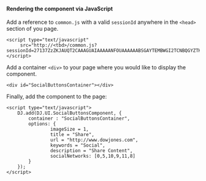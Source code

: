﻿#### Rendering the component via JavaScript

Add a reference to `common.js` with a valid `sessionId` anywhere in the `<head>` section of you page.

	<script type="text/javascript" 
	     src="http://<tbd>/common.js?sessionId=27137ZzZKJAUQT2CAAAGUAIAAAAANFOUAAAAAABSGAYTEMBWGI2TCNBQGYZTKNZS"></script>

Add a container `<div>` to your page where you would like to display the component.

	<div id="SocialButtonsContainer"></div>

Finally, add the component to the page:

	<script type="text/javascript">
		DJ.add(DJ.UI.SocialButtonsComponent, {
			container : "SocialButtonsContainer",
			options: {
                    imageSize = 1,
					title = "Share",
					url = "http://www.dowjones.com",
					keywords = "Social",
					description = "Share Content",
					socialNetworks: [0,5,10,9,11,8]
            }
		}); 
	</script>	  
